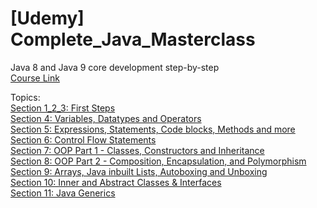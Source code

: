 # [Udemy] Complete_Java_Masterclass

Java 8 and Java 9 core development step-by-step <br />
[Course Link](https://www.udemy.com/java-the-complete-java-developer-course)<br />

Topics:<br />
[Section 1_2_3: First Steps](https://github.com/rajatsachdeva/Complete_Java_Masterclass/tree/master/1_2_3-First_Steps)<br />
[Section 4: Variables, Datatypes and Operators](https://github.com/rajatsachdeva/Complete_Java_Masterclass/tree/master/4-Variables_Datatypes_and_Operators)<br />
[Section 5: Expressions, Statements, Code blocks, Methods and more](https://github.com/rajatsachdeva/Complete_Java_Masterclass/tree/master/5-Expressions%2C%20Statements%2C%20Code%20blocks%2C%20Methods%20and%20more)<br />
[Section 6: Control Flow Statements](https://github.com/rajatsachdeva/Complete_Java_Masterclass/tree/master/6-Control_Flow_Statements)<br />
[Section 7: OOP Part 1 - Classes, Constructors and Inheritance](https://github.com/rajatsachdeva/Complete_Java_Masterclass/tree/master/7-OOP%20Part%201%20-%20Classes%2C%20Constructors%20and%20Inheritance)<br />
[Section 8: OOP Part 2 - Composition, Encapsulation, and Polymorphism](https://github.com/rajatsachdeva/Complete_Java_Masterclass/tree/master/8-OOP%20Part%202%20-%20Composition%2C%20Encapsulation%2C%20and%20Polymorphism)<br />
[Section 9: Arrays, Java inbuilt Lists, Autoboxing and Unboxing](https://github.com/rajatsachdeva/Complete_Java_Masterclass/tree/master/9-Arrays%2C%20Java%20inbuilt%20Lists%2C%20Autoboxing%20and%20Unboxing)<br />
[Section 10: Inner and Abstract Classes & Interfaces](https://github.com/rajatsachdeva/Complete_Java_Masterclass/tree/master/10-Inner%20and%20Abstract%20Classes%20%26%20Interfaces)<br />
[Section 11: Java Generics](https://github.com/rajatsachdeva/Complete_Java_Masterclass/tree/master/11-Java%20Generics)<br />
